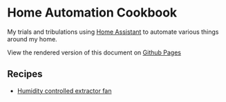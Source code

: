# Home Automation Cookbook

My trials and tribulations using [Home Assistant](home-assistant.io) to automate various things around my home.

View the rendered version of this document on [Github Pages](https://martingrayson.github.io/home-automation-cookbook)

## Recipes

- [Humidity controlled extractor fan](humidity-extractor-fan.md)

